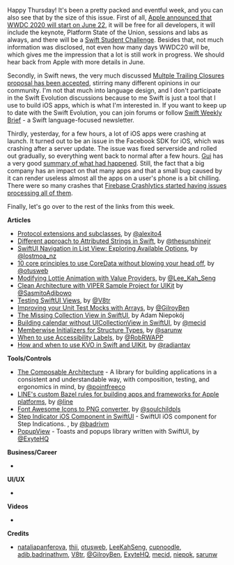 Happy Thursday! It's been a pretty packed and eventful week, and you can also see that by the size of this issue. First of all, [Apple announced that WWDC 2020 will start on June 22](https://www.apple.com/newsroom/2020/05/apple-to-host-virtual-worldwide-developers-conference-beginning-june-22.html), it will be free for all developers, it will include the keynote, Platform State of the Union, sessions and labs as always, and there will be a [Swift Student Challenge](https://developer.apple.com/wwdc20/swift-student-challenge/). Besides that, not much information was disclosed, not even how many days WWDC20 will be, which gives me the impression that a lot is still work in progress. We should hear back from Apple with more details in June.

Secondly, in Swift news, the very much discussed [Multple Trailing Closures proposal has been accepted](https://forums.swift.org/t/accepted-se-0279-multiple-trailing-closures/36141), stirring many different opinions in our community. I'm not that much into language design, and I don't participate in the Swift Evolution discussions because to me Swift is just a tool that I use to build iOS apps, which is what I'm interested in. If you want to keep up to date with the Swift Evolution, you can join forums or follow [Swift Weekly Brief](https://swiftweekly.github.io/issue-159/) - a Swift language-focused newsletter.

Thirdly, yesterday, for a few hours, a lot of iOS apps were crashing at launch. It turned out to be an issue in the Facebook SDK for iOS, which was crashing after a server update. The issue was fixed serverside and rolled out gradually, so everything went back to normal after a few hours. [Gui](https://twitter.com/_inside) has a very good [summary of what had happened](https://rambo.codes/posts/2020-05-07-the-big-facebook-crash). Still, the fact that a big company has an impact on that many apps and that a small bug caused by it can render useless almost all the apps on a user's phone is a bit chilling. There were so many crashes that [Firebase Crashlytics started having issues processing all of them](https://status.firebase.google.com/incident/Crashlytics/20003).

Finally, let's go over to the rest of the links from this week.

**Articles**

* [Protocol extensions and subclasses](https://alejandromp.com/blog/protocol-extensions-and-subclasses/), by [@alexito4](https://twitter.com/alexito4)
* [Different approach to Attributed Strings in Swift](https://sunshinejr.com/2020/04/30/different-approach-to-attributed-strings-in-swift/), by [@thesunshinejr](https://www.twitter.com/thesunshinejr)
* [SwiftUI Navigation in List View: Exploring Available Options](https://lostmoa.com/blog/NavigationInSwiftUIExploringAvailableOptions/), by [@lostmoa_nz](https://twitter.com/lostmoa_nz)
* [10 core principles to use CoreData without blowing your head off](https://medium.com/ios-os-x-development/10-core-principles-to-use-coredata-without-blowing-your-head-off-5ed11c623c6b), by [@otusweb](https://twitter.com/otusweb)
* [Modifying Lottie Animation with Value Providers](https://swiftsenpai.com/development/lottie-value-providers/), by [@Lee_Kah_Seng](https://twitter.com/Lee_Kah_Seng)
* [Clean Architecture with VIPER Sample Project for UIKit](https://cutecoder.org/programming/clean-architecture-viper-sample-project/) by [@SasmitoAdibowo](https://twitter.com/SasmitoAdibowo)
* [Testing SwiftUI Views](https://www.vadimbulavin.com/snapshot-testing-swiftui-views/), by [@V8tr](https://twitter.com/V8tr)
* [Improving your Unit Test Mocks with Arrays](https://medium.com/kinandcartacreated/using-array-to-improve-your-mocks-in-unit-tests-ios-swift-f8c343c80d21), by [@GilroyBen](https://twitter.com/GilroyBen)
* [The Missing Collection View in SwiftUI](https://www.netguru.com/codestories/the-missing-collection-view-in-swiftui), by Adam Niepokój
* [Building calendar without UICollectionView in SwiftUI](https://swiftwithmajid.com/2020/05/06/building-calendar-without-uicollectionview-in-swiftui/), by [@mecid](https://twitter.com/mecid)
* [Memberwise Initializers for Structure Types](https://sarunw.com/posts/memberwise-initializers-for-structure-types/), by [@sarunw](https://twitter.com/sarunw)
* [When to use Accessibility Labels](https://mobilea11y.com/blog/when-to-use-accessibility-labels/), by [@RobRWAPP](https://twitter.com/RobRWAPP)
* [How and when to use KVO in Swift and UIKit](https://aplus.rs/2020/how-when-use-kvo-in-swift-uikit/), by [@radiantav](https://twitter.com/radiantav)

**Tools/Controls**

* [The Composable Architecture](https://github.com/pointfreeco/swift-composable-architecture) - A library for building applications in a consistent and understandable way, with composition, testing, and ergonomics in mind, by [@pointfreeco](https://twitter.com/pointfreeco)
* [LINE's custom Bazel rules for building apps and frameworks for Apple platforms](https://github.com/line/bazel_rules_apple/), by [@line](https://github.com/line)
* [Font Awesome Icons to PNG converter](https://fa2png.app), by [@soulchildpls](https://twitter.com/soulchildpls)
* [Step Indicator iOS Component in SwiftUI](https://github.com/badrinathvm/StepperView) - SwiftUI iOS component for Step Indications. , by [@badrivm](https://twitter.com/badrivm)
* [PopupView](https://github.com/exyte/PopupView) - Toasts and popups library written with SwiftUI, by [@ExyteHQ](https://twitter.com/ExyteHQ)

**Business/Career**

* 

**UI/UX**

*

**Videos**

* 

**Credits**

* [nataliapanferova](https://github.com/nataliapanferova), [thii](https://github.com/thii), [otusweb](https://github.com/otusweb), [LeeKahSeng](https://github.com/LeeKahSeng), [cupnoodle](https://github.com/cupnoodle), [adib](https://github.com/adib),[badrinathvm](https://github.com/badrinathvm), [V8tr](https://github.com/V8tr), [@GilroyBen](https://twitter.com/GilroyBen), [ExyteHQ](https://github.com/exyte), [mecid](https://github.com/mecid), [niepok](https://github.com/niepok), [sarunw](https://github.com/sarunw)
